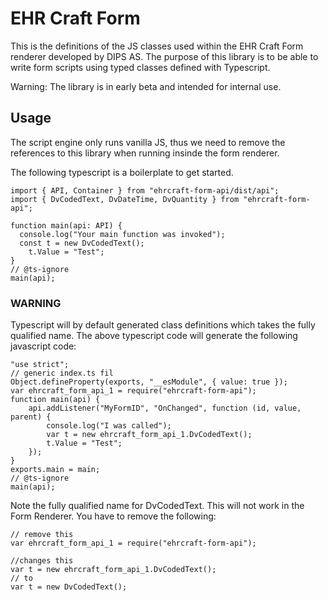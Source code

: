 # EHR Craft Form

This is the definitions of the JS classes used within the EHR Craft Form renderer developed by DIPS AS. The purpose of this library is to be able to write form scripts using typed classes defined with Typescript.

Warning: The library is in early beta and intended for internal use.

## Usage

The script engine only runs vanilla JS, thus we need to remove the references to this library when running insinde the form renderer.

The following typescript is a boilerplate to get started.

```
import { API, Container } from "ehrcraft-form-api/dist/api";
import { DvCodedText, DvDateTime, DvQuantity } from "ehrcraft-form-api";

function main(api: API) {
  console.log("Your main function was invoked");
  const t = new DvCodedText();
    t.Value = "Test";
}
// @ts-ignore
main(api);

```

### WARNING

Typescript will by default generated class definitions which takes the fully qualified name. The above typescript code will generate the following javascript code:

```
"use strict";
// generic index.ts fil
Object.defineProperty(exports, "__esModule", { value: true });
var ehrcraft_form_api_1 = require("ehrcraft-form-api");
function main(api) {
    api.addListener("MyFormID", "OnChanged", function (id, value, parent) {
        console.log("I was called");
        var t = new ehrcraft_form_api_1.DvCodedText();
        t.Value = "Test";
    });
}
exports.main = main;
// @ts-ignore
main(api);

```

Note the fully qualified name for DvCodedText. This will not work in the Form Renderer. You have to remove the following:

```
// remove this
var ehrcraft_form_api_1 = require("ehrcraft-form-api");

//changes this
var t = new ehrcraft_form_api_1.DvCodedText();
// to
var t = new DvCodedText();
```
